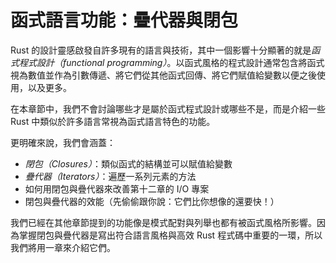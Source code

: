# 函式語言功能：疊代器與閉包

Rust 的設計靈感啟發自許多現有的語言與技術，其中一個影響十分顯著的就是*函式程式設計（functional programming）*。以函式風格的程式設計通常包含將函式視為數值並作為引數傳遞、將它們從其他函式回傳、將它們賦值給變數以便之後使用，以及更多。

在本章節中，我們不會討論哪些才是屬於函式程式設計或哪些不是，而是介紹一些 Rust 中類似於許多語言常視為函式語言特色的功能。

更明確來說，我們會涵蓋：

* *閉包（Closures）*：類似函式的結構並可以賦值給變數
* *疊代器（Iterators）*：遍歷一系列元素的方法
* 如何用閉包與疊代器來改善第十二章的 I/O 專案
* 閉包與疊代器的效能（先偷偷跟你說：它們比你想像的還要快！）

我們已經在其他章節提到的功能像是模式配對與列舉也都有被函式風格所影響。因為掌握閉包與疊代器是寫出符合語言風格與高效 Rust 程式碼中重要的一環，所以我們將用一章來介紹它們。
